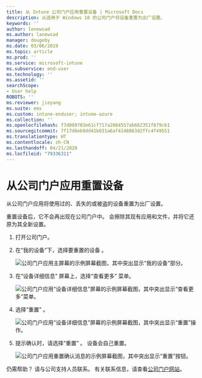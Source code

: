 ```yaml
---
title: 从 Intune 公司门户应用重置设备 | Microsoft Docs
description: 从适用于 Windows 10 的公司门户将设备重置为出厂设置。
keywords: ''
author: lenewsad
ms.author: lanewsad
manager: dougeby
ms.date: 03/06/2019
ms.topic: article
ms.prod: ''
ms.service: microsoft-intune
ms.subservice: end-user
ms.technology: ''
ms.assetid: ''
searchScope:
- User help
ROBOTS: ''
ms.reviewer: jieyang
ms.suite: ems
ms.custom: intune-enduser; intune-azure
ms.collection: ''
ms.openlocfilehash: f7d009703e61cf717a2084557ab662351f879cb1
ms.sourcegitcommit: 7f17d6eb9dd41b031a6af4148863d2ffc4f49551
ms.translationtype: HT
ms.contentlocale: zh-CN
ms.lasthandoff: 04/21/2020
ms.locfileid: "79336311"
---
```

# <a name="reset-device-from-the-company-portal-app"></a>从公司门户应用重置设备  

从公司门户应用将使用过的、丢失的或被盗的设备重置为出厂设置。  

重置设备后，它不会再出现在公司门户中。 会擦除其现有应用和文件，并将它还原为其全新设置。  


1. 打开公司门户。  
2. 在“我的设备”下，选择要重置的设备  。   

    ![公司门户应用主屏幕的示例屏幕截图，其中突出显示“我的设备”部分。](./media/1802-cp-app-windows-home.png)  

3. 在“设备详细信息”  屏幕上，选择“查看更多”  菜单。  

    ![公司门户应用“设备详细信息”屏幕的示例屏幕截图，其中突出显示“查看更多”菜单。](./media/1802-cp-app-windows-device-details.png)  

4. 选择“重置”  。  

     ![公司门户应用“设备详细信息”屏幕的示例屏幕截图，其中突出显示“重置”操作。 ](./media/1802-cp-app-windows-device-details-reset.png)  

5. 提示确认时，请选择“重置”  。 设备会自己重置。  

     ![公司门户应用重置确认消息的示例屏幕截图，其中突出显示“重置”按钮。 ](./media/1802-cp-app-windows-reset-confirm.png)  

仍需帮助？ 请与公司支持人员联系。 有关联系信息，请查看[公司门户网站](https://go.microsoft.com/fwlink/?linkid=2010980)。  
